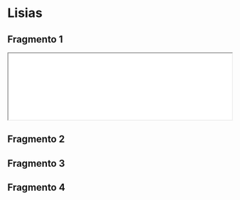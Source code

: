 # Lisias


## Fragmento 1

<iframe style="width:100%;" src="Fragmento_001.html"></iframe>

## Fragmento 2


## Fragmento 3


## Fragmento 4



